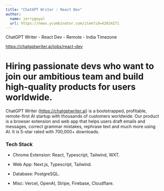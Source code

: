 ```yaml
---
title: "ChatGPT Writer : React Dev"
author:
  name: jerrygoyal
  url: https://news.ycombinator.com/item?id=42024271
---
```

ChatGPT Writer - React Dev - Remote - India Timezone

<a href="https:&#x2F;&#x2F;chatgptwriter.ai&#x2F;jobs&#x2F;react-dev" rel="nofollow">https:&#x2F;&#x2F;chatgptwriter.ai&#x2F;jobs&#x2F;react-dev</a>

# Hiring passionate devs who want to join our ambitious team and build high-quality products for users worldwide.

ChatGPT Writer (<a href="https:&#x2F;&#x2F;chatgptwriter.ai" rel="nofollow">https:&#x2F;&#x2F;chatgptwriter.ai</a>) is a bootstrapped, profitable, remote-first AI startup with thousands of customers worldwide. Our product is a browser extension and web app that helps users draft emails and messages, correct grammar mistakes, rephrase text and much more using AI. It is 5-star rated with 700,000+ downloads.

### Tech Stack

- Chrome Extension: React, Typescript, Tailwind, WXT.

- Web App: Next.js, Typescript, Tailwind.

- Database: PostgreSQL.

- Misc: Vercel, OpenAI, Stripe, Firebase, Cloudflare.
<JobApplication />
